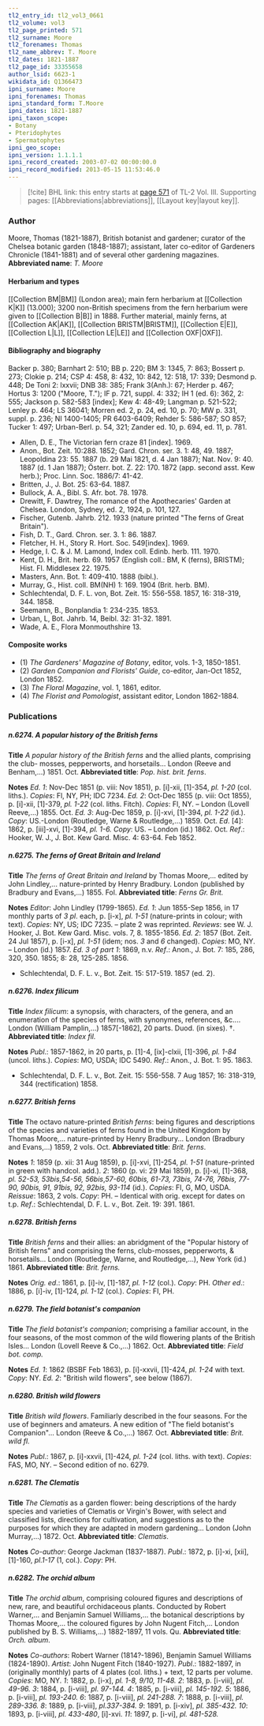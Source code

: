 ```yaml
---
tl2_entry_id: tl2_vol3_0661
tl2_volume: vol3
tl2_page_printed: 571
tl2_surname: Moore
tl2_forenames: Thomas
tl2_name_abbrev: T. Moore
tl2_dates: 1821-1887
tl2_page_id: 33355658
author_lsid: 6623-1
wikidata_id: Q1366473
ipni_surname: Moore
ipni_forenames: Thomas
ipni_standard_form: T.Moore
ipni_dates: 1821-1887
ipni_taxon_scope: 
- Botany
- Pteridophytes
- Spermatophytes
ipni_geo_scope: 
ipni_version: 1.1.1.1
ipni_record_created: 2003-07-02 00:00:00.0
ipni_record_modified: 2013-05-15 11:53:46.0
---
```



> [!cite] BHL link: this entry starts at [page 571](https://www.biodiversitylibrary.org/page/33355658) of TL-2 Vol. III.
> Supporting pages: [[Abbreviations|abbreviations]], [[Layout key|layout key]].

### Author

Moore, Thomas (1821-1887), British botanist and gardener; curator of the Chelsea botanic garden (1848-1887); assistant, later co-editor of Gardeners Chronicle (1841-1881) and of several other gardening magazines. 
**Abbreviated name**: *T. Moore*

#### Herbarium and types

[[Collection BM|BM]] (London area); main fern herbarium at [[Collection K|K]] (13.000); 3200 non-British specimens from the fern herbarium were given to [[Collection B|B]] in 1888. Further material, mainly ferns, at [[Collection AK|AK]], [[Collection BRISTM|BRISTM]], [[Collection E|E]], [[Collection L|L]], [[Collection LE|LE]] and [[Collection OXF|OXF]].

#### Bibliography and biography

Backer p. 380; Barnhart 2: 510; BB p. 220; BM 3: 1345, 7: 863; Bossert p. 273; Clokie p. 214; CSP 4: 458, 8: 432, 10: 842, 12: 518, 17: 339; Desmond p. 448; De Toni 2: lxxvii; DNB 38: 385; Frank 3(Anh.): 67; Herder p. 467; Hortus 3: 1200 ("Moore, T."); IF p. 721, suppl. 4: 332; IH 1 (ed. 6): 362, 2: 555; Jackson p. 582-583 \[index\]; Kew 4: 48-49; Langman p. 521-522; Lenley p. 464; LS 36041; Morren ed. 2, p. 24, ed. 10, p. 70; MW p. 331, suppl. p. 236; NI 1400-1405; PR 6403-6409; Rehder 5: 586-587; SO 857; Tucker 1: 497; Urban-Berl. p. 54, 321; Zander ed. 10, p. 694, ed. 11, p. 781.
- Allen, D. E., The Victorian fern craze 81 \[index\]. 1969.
- Anon., Bot. Zeit. 10:288. 1852; Gard. Chron. ser. 3. 1: 48, 49. 1887; Leopoldina 23: 55. 1887 (b. 29 Mai 1821, d. 4 Jan 1887); Nat. Nov. 9: 40. 1887 (d. 1 Jan 1887); Österr. bot. Z. 22: 170. 1872 (app. second asst. Kew herb.); Proc. Linn. Soc. 1886/7: 41-42.
- Britten, J., J. Bot. 25: 63-64. 1887.
- Bullock, A. A., Bibl. S. Afr. bot. 78. 1978.
- Drewitt, F. Dawtrey, The romance of the Apothecaries' Garden at Chelsea. London, Sydney, ed. 2, 1924, p. 101, 127.
- Fischer, Gutenb. Jahrb. 212. 1933 (nature printed "The ferns of Great Britain").
- Fish, D. T., Gard. Chron. ser. 3. 1: 86. 1887.
- Fletcher, H. H., Story R. Hort. Soc. 549\[index\]. 1969.
- Hedge, I. C. & J. M. Lamond, Index coll. Edinb. herb. 111. 1970.
- Kent, D. H., Brit. herb. 69. 1957 (English coll.: BM, K (ferns), BRISTM); Hist. Fl. Middlesex 22. 1975.
- Masters, Ann. Bot. 1: 409-410. 1888 (bibl.).
- Murray, G., Hist. coll. BM(NH) 1: 169. 1904 (Brit. herb. BM).
- Schlechtendal, D. F. L. von, Bot. Zeit. 15: 556-558. 1857, 16: 318-319, 344. 1858.
- Seemann, B., Bonplandia 1: 234-235. 1853.
- Urban, L, Bot. Jahrb. 14, Beibl. 32: 31-32. 1891.
- Wade, A. E., Flora Monmouthshire 13.

#### Composite works

- (1) *The Gardeners' Magazine of Botany*, editor, vols. 1-3, 1850-1851.
- (2) *Garden Companion and Florists' Guide*, co-editor, Jan-Oct 1852, London 1852.
- (3) *The Floral Magazine*, vol. 1, 1861, editor.
- (4) *The Florist and Pomologist*, assistant editor, London 1862-1884.

### Publications

##### n.6274. A popular history of the British ferns

**Title**
*A popular history of the British ferns* and the allied plants, comprising the club- mosses, pepperworts, and horsetails... London (Reeve and Benham,...) 1851. Oct.
**Abbreviated title**: *Pop. hist. brit. ferns*.

**Notes**
*Ed. 1*: Nov-Dec 1851 (p. viii: Nov 1851), p. \[i\]-xii, \[1\]-354, *pl. 1-20* (col. liths.). *Copies*: Fl, NY, PH; IDC 7234.
*Ed. 2*: Oct-Dec 1855 (p. viii: Oct 1855), p. \[i\]-xii, \[1\]-379, *pl. 1-22* (col. liths. Fitch). *Copies*: Fl, NY. – London (Lovell Reeve,...) 1855. Oct.
*Ed. 3*: Aug-Dec 1859, p. \[i\]-xvi, \[1\]-394, *pl. 1-22* (id.). *Copy*: US.-London (Routledge, Warne & Routledge,...) 1859. Oct.
*Ed*. \[4\]: 1862, p. \[iii\]-xvi, \[1\]-394, *pl. 1-6. Copy*: US. – London (id.) 1862. Oct.
*Ref*.: Hooker, W. J., J. Bot. Kew Gard. Misc. 4: 63-64. Feb 1852.

##### n.6275. The ferns of Great Britain and Ireland

**Title**
*The ferns of Great Britain and Ireland* by Thomas Moore,... edited by John Lindley,... nature-printed by Henry Bradbury. London (published by Bradbury and Evans,...) 1855. Fol.
**Abbreviated title**: *Ferns Gr. Brit.*

**Notes**
*Editor*: John Lindley (1799-1865).
*Ed. 1*: Jun 1855-Sep 1856, in 17 monthly parts of *3 pl*. each, p. \[i-x\], *pl. 1-51* (nature-prints in colour; with text). *Copies*: NY, US; IDC 7235. – plate 2 was reprinted. *Reviews*: see W. J. Hooker, J. Bot. Kew Gard. Misc. vols. 7, 8. 1855-1856.
*Ed. 2*: 1857 (Bot. Zeit. 24 Jul 1857), p. \[i-x\], *pl. 1-51* (idem; nos. *3* and *6* changed). *Copies*: MO, NY. – London (id.) 1857.
*Ed. 3 of part 1*: 1869, n.v.
*Ref*.: Anon., J. Bot. 7: 185, 286, 320, 350. 1855; 8: 28, 125-285. 1856.
- Schlechtendal, D. F. L. v., Bot. Zeit. 15: 517-519. 1857 (ed. 2).

##### n.6276. Index filicum

**Title**
*Index filicum*: a synopsis, with characters, of the genera, and an enumeration of the species of ferns, with synonymes, references, &c.... London (William Pamplin,...) 1857\[-1862\], 20 parts. Duod. (in sixes). †.
**Abbreviated title**: *Index fil.*

**Notes**
*Publ*.: 1857-1862, in 20 parts, p. \[1\]-4, \[ix\]-clxii, \[1\]-396, *pl. 1-84* (uncol. liths.). *Copies*: MO, USDA; IDC 5490.
*Ref*.: Anon., J. Bot. 1: 95. 1863.
- Schlechtendal, D. F. L. v., Bot. Zeit. 15: 556-558. 7 Aug 1857; 16: 318-319, 344 (rectification) 1858.

##### n.6277. British ferns

**Title**
The octavo nature-printed *British ferns*: being figures and descriptions of the species and varieties of ferns found in the United Kingdom by Thomas Moore,... nature-printed by Henry Bradbury... London (Bradbury and Evans,...) 1859, 2 vols. Oct.
**Abbreviated title**: *Brit. ferns*.

**Notes**
*1*: 1859 (p. xii: 31 Aug 1859), p. \[i\]-xvi, \[1\]-254, *pl. 1-51* (nature-printed in green with handcol. add.).
*2*: 1860 (p. vi: 29 Mai 1859), p. \[i\]-xi, \[1\]-368, *pl. 52-53, 53bis*,*54-56, 56bis*,*57-60, 60bis, 61-73, 73bis, 74-76, 76bis, 77-90, 90bis, 91, 91bis, 92, 92bis, 93-114* (id.).
*Copies*: FI, G, MO, USDA.
*Reissue*: 1863, 2 vols. *Copy*: PH. – Identical with orig. except for dates on t.p.
*Ref*.: Schlechtendal, D. F. L. v., Bot. Zeit. 19: 391. 1861.

##### n.6278. British ferns

**Title**
*British ferns* and their allies: an abridgment of the "Popular history of British ferns" and comprising the ferns, club-mosses, pepperworts, & horsetails... London (Routledge, Warne, and Routledge,...), New York (id.) 1861.
**Abbreviated title**: *Brit. ferns.*

**Notes**
*Orig. ed*.: 1861, p. \[i\]-iv, \[1\]-187, *pl. 1-12* (col.). *Copy*: PH.
*Other ed*.: 1886, p. \[i\]-iv, \[1\]-124, *pl. 1-12* (col.). *Copies*: FI, PH.

##### n.6279. The field botanist's companion

**Title**
*The field botanist's companion*; comprising a familiar account, in the four seasons, of the most common of the wild flowering plants of the British Isles... London (Lovell Reeve & Co.,...) 1862. Oct.
**Abbreviated title**: *Field bot. comp.*

**Notes**
*Ed. 1*: 1862 (BSBF Feb 1863), p. \[i\]-xxvii, \[1\]-424, *pl. 1-24* with text. *Copy*: NY.
*Ed. 2*: "British wild flowers", see below (1867).

##### n.6280. British wild flowers

**Title**
*British wild flowers*. Familiarly described in the four seasons. For the use of beginners and amateurs. A new edition of "The field botanist's Companion"... London (Reeve & Co.,...) 1867. Oct.
**Abbreviated title**: *Brit. wild fl.*

**Notes**
*Publ*.: 1867, p. \[i\]-xxvii, \[1\]-424, *pl. 1-24* (col. liths. with text). *Copies*: FAS, MO, NY. – Second edition of no. 6279.

##### n.6281. The Clematis

**Title**
*The Clematis* as a garden flower: being descriptions of the hardy species and varieties of Clematis or Virgin's Bower, with select and classified lists, directions for cultivation, and suggestions as to the purposes for which they are adapted in modern gardening... London (John Murray,...) 1872. Oct.
**Abbreviated title**: *Clematis*.

**Notes**
*Co-author*: George Jackman (1837-1887).
*Publ*.: 1872, p. \[i\]-xi, \[xii\], \[1\]-160, *pl.1-17* (1, col.). *Copy*: PH.

##### n.6282. The orchid album

**Title**
*The orchid album*, comprising coloured figures and descriptions of new, rare, and beautiful orchidaceous plants. Conducted by Robert Warner,... and Benjamin Samuel Williams,... the botanical descriptions by Thomas Moore,... the coloured figures by John Nugent Fitch,... London published by B. S. Williams,...) 1882-1897, 11 vols. Qu.
**Abbreviated title**: *Orch. album*.

**Notes**
*Co-authors*: Robert Warner (1814?-1896), Benjamin Samuel Williams (1824-1890). *Artist*: John Nugent Fitch (1840-1927).
*Publ*.: 1882-1897, in (originally monthly) parts of 4 plates (col. liths.) + text, 12 parts per volume. *Copies*: MO, NY.
*1*: 1882, p. \[i-x\], *pl. 1-8, 9/10, 11-48.*
*2*: 1883, p. \[i-viii\], *pl. 49-96.*
*3*: 1884, p. \[i-viii\], *pl. 97-144.*
*4*: 1885, p. \[i-viii\], *pl. 145-192.*
*5*: 1886, p. \[i-viii\], *pl. 193-240.*
*6*: 1887, p. \[i-viii\], *pl. 241-288.*
*7*: 1888, p. \[i-viii\], *pl. 289-336.*
*8*: 1889, p. \[i-viii\], *pl.337-384.*
*9*: 1891, p. \[i-xiv\], *pl. 385-432.*
*10*: 1893, p. \[i-viii\], *pl. 433-480*, \[i\]-xvi.
*11*: 1897, p. \[i-vi\], *pl. 481-528.*

